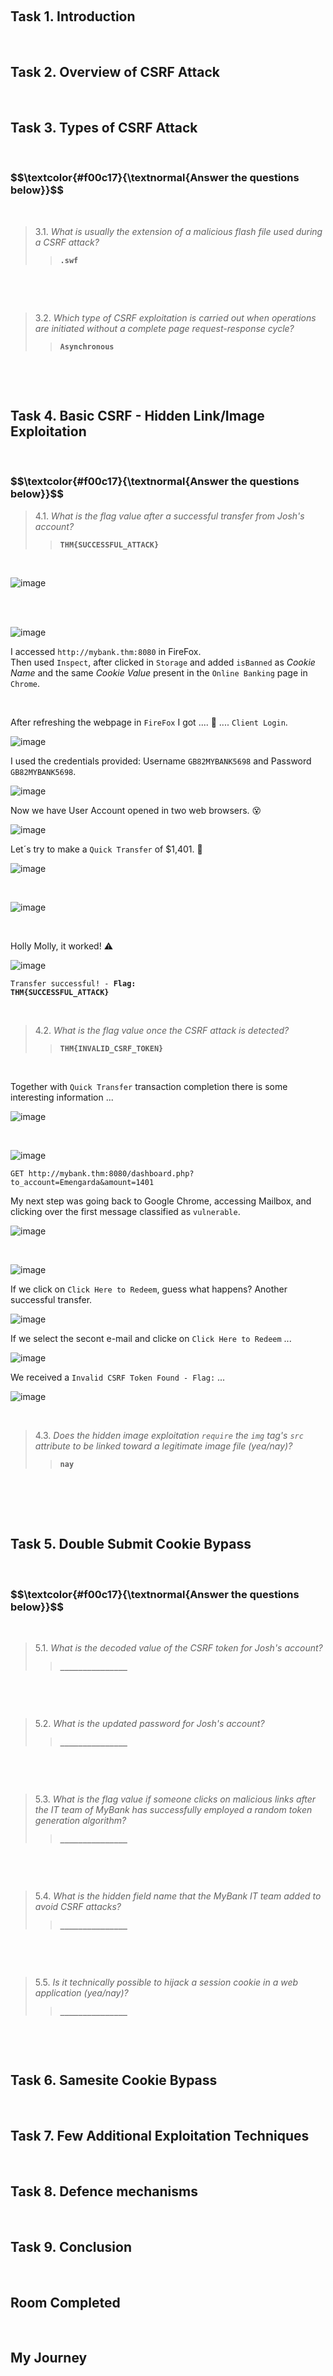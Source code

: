 


<br><h2>Task 1. Introduction</h2>


<br>
<h2>Task 2. Overview of CSRF Attack</h2>

<br>
<h2>Task 3. Types of CSRF Attack</h2>

<br>

<h3 align="left"> $$\textcolor{#f00c17}{\textnormal{Answer the questions below}}$$ </h3>

<br>

> 3.1. <em>What is usually the extension of a malicious flash file used during a CSRF attack?</em><br><a id='3.1'></a>
>> <strong><code>.swf</code></strong><br>
<p><br></p>

<br>

> 3.2. <em>Which type of CSRF exploitation is carried out when operations are initiated without a complete page request-response cycle?</em><br><a id='3.2'></a>
>> <strong><code>Asynchronous</code></strong><br>
<p><br></p>


<br>
<h2>Task 4. Basic CSRF - Hidden Link/Image Exploitation</h2>

<br>

<h3 align="left"> $$\textcolor{#f00c17}{\textnormal{Answer the questions below}}$$ </h3>

> 4.1. <em>What is the flag value after a successful transfer from Josh's account?</em><br><a id='4.1'></a>
>> <strong><code>THM{SUCCESSFUL_ATTACK}</code></strong><br>
<p><br></p>


![image](https://github.com/user-attachments/assets/2c2f736b-5a8e-4916-8c8b-8d5d5dc20a57)


<br>
<br>

![image](https://github.com/user-attachments/assets/a3946075-4f08-4eea-aa45-0bef31f717dd)

<p>I accessed <code>http://mybank.thm:8080</code> in FireFox.<br>
Then used <code>Inspect</code>, after clicked in <code>Storage</code> and added <code>isBanned</code> as <em>Cookie Name</em> and the same <em>Cookie Value</em> present in the <code>Online Banking</code> page in <code>Chrome</code>.</p>

<br>

<p>After refreshing the webpage in <code>FireFox</code> I got .... 🥰 .... <code>Client Login</code>.</p>

![image](https://github.com/user-attachments/assets/375ade87-0bd3-43b3-aa8d-d70733cbc1d5)


<p>I used the credentials provided: Username <code>GB82MYBANK5698</code> and Password <code>GB82MYBANK5698</code>.</p>

![image](https://github.com/user-attachments/assets/9a4d24fc-a817-4174-9901-f4089acaecb7)

<p>Now we have User Account opened in two web browsers. 😵</p>

![image](https://github.com/user-attachments/assets/0e1a30bf-cc21-4395-9424-096ac947a5cc)


<p>Let´s try to make a <code>Quick Transfer</code> of $1,401. 💸</code></p>

![image](https://github.com/user-attachments/assets/a4e15a62-cf6d-40ec-be0c-aded7a9a2bd3)

<br>

![image](https://github.com/user-attachments/assets/760a5f75-ec81-4efd-9086-e715ca65be14)

<br>

<p>Holly Molly, it worked! ⚠️</p>

![image](https://github.com/user-attachments/assets/8beba3e5-9367-4aab-968b-3d97a40527d6)

<p><code>Transfer successful! - <strong>Flag:<br>THM{SUCCESSFUL_ATTACK}</strong></code></p>

<br>

> 4.2. <em>What is the flag value once the CSRF attack is detected?</em><br><a id='4.2'></a>
>> <strong><code>THM{INVALID_CSRF_TOKEN}</code></strong><br>
<p><br></p>

<p>Together with <code>Quick Transfer</code> transaction completion there is some interesting information ...</p>

![image](https://github.com/user-attachments/assets/dbf35bbd-9a29-4f7d-bb0e-3f748376e6a0)

<br>

![image](https://github.com/user-attachments/assets/0c610ee9-2e68-4746-accc-6aa3500ba682)

<p><code>GET http://mybank.thm:8080/dashboard.php?to_account=Emengarda&amount=1401</code></p>

<p>My next step was going back to Google Chrome, accessing Mailbox, and clicking over the first message classified as <code>vulnerable</code>.</p>

![image](https://github.com/user-attachments/assets/94b3b1e2-d195-4909-a885-0c1fd9ba0044)

<br>

![image](https://github.com/user-attachments/assets/4cf68eaf-e965-422c-960d-872712838dd3)

<p>If we click on <code>Click Here to Redeem</code>, guess what happens?  Another successful transfer.</p>

![image](https://github.com/user-attachments/assets/5b914acd-e359-4f98-b38a-d6b4c6c3802f)

<p>If we select the secont e-mail and clicke on <code>Click Here to Redeem</code> ...</p>

![image](https://github.com/user-attachments/assets/a2f330a3-0b85-4414-9d36-870ea19632fa)

<p>We received a <code>Invalid CSRF Token Found - Flag:</code> ...</p>

![image](https://github.com/user-attachments/assets/815587e9-5a02-4750-a09e-006ed3ddf1ba)

<br>

> 4.3. <em>Does the hidden image exploitation <code>require</code> the <code>img</code> tag's <code>src</code> attribute to be linked toward a legitimate image file (yea/nay)?</em><br><a id='4.3'></a>
>> <strong><code>nay</code></strong><br>
<p><br></p>

<br>

<br>
<h2>Task 5. Double Submit Cookie Bypass</h2>

<br>

<h3 align="left"> $$\textcolor{#f00c17}{\textnormal{Answer the questions below}}$$ </h3>

<br>

> 5.1. <em>What is the decoded value of the CSRF token for Josh's account?</em><br><a id='5.1'></a>
>> <strong><code>_______________</code></strong><br>
<p><br></p>

<br>

> 5.2. <em>What is the updated password for Josh's account?</em><br><a id='5.2'></a>
>> <strong><code>_______________</code></strong><br>
<p><br></p>

<br>

> 5.3. <em>What is the flag value if someone clicks on malicious links after the IT team of MyBank has successfully employed a random token generation algorithm?</em><br><a id='5.3'></a>
>> <strong><code>_______________</code></strong><br>
<p><br></p>

<br>

> 5.4. <em>What is the hidden field name that the MyBank IT team added to avoid CSRF attacks?</em><br><a id='5.3'></a>
>> <strong><code>_______________</code></strong><br>
<p><br></p>

<br>

> 5.5. <em>Is it technically possible to hijack a session cookie in a web application (yea/nay)?</em><br><a id='5.3'></a>
>> <strong><code>_______________</code></strong><br>
<p><br></p>


<br>
<h2>Task 6. Samesite Cookie Bypass</h2>

<br>
<h2>Task 7. Few Additional Exploitation Techniques</h2>

<br>
<h2>Task 8. Defence mechanisms</h2>

<br>
<h2>Task 9. Conclusion</h2>

<br><h2>Room Completed</h2>

<br><h2>My Journey</h2>











